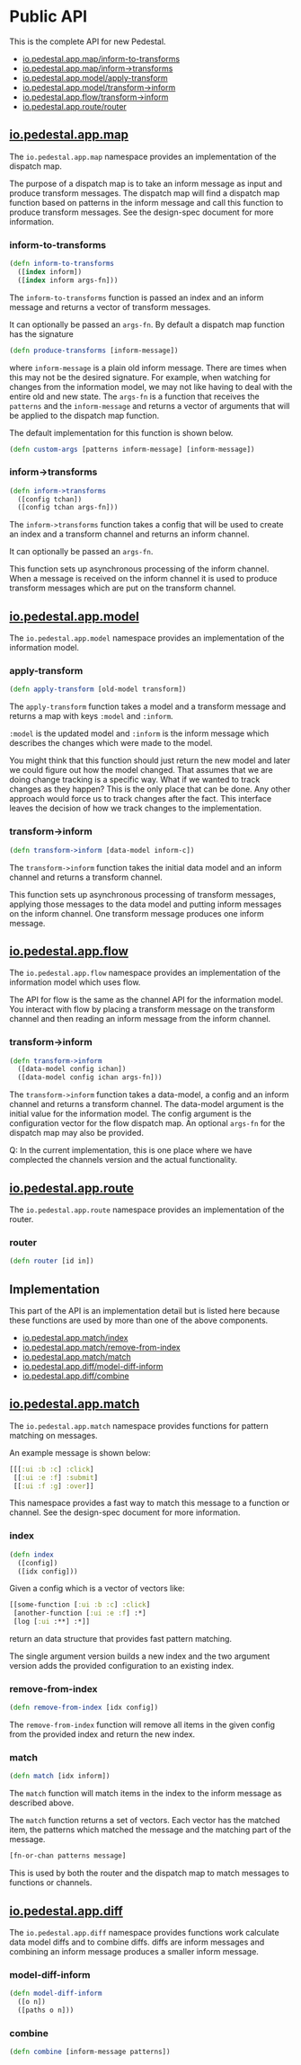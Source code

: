 # Public API

This is the complete API for new Pedestal.

- [io.pedestal.app.map/inform-to-transforms](#inform-to-transforms)
- [io.pedestal.app.map/inform->transforms](#inform->transforms)
- [io.pedestal.app.model/apply-transform](#apply-transform)
- [io.pedestal.app.model/transform->inform](#transform->inform)
- [io.pedestal.app.flow/transform->inform](#transform->inform)
- [io.pedestal.app.route/router](#router)


## [io.pedestal.app.map](https://github.com/pedestal/pedestal/blob/app-docs/app/src/io/pedestal/app/map.clj)

The `io.pedestal.app.map` namespace provides an implementation of the
dispatch map.

The purpose of a dispatch map is to take an inform message as input
and produce transform messages. The dispatch map will find a dispatch
map function based on patterns in the inform message and call this
function to produce transform messages. See the design-spec document
for more information.


### inform-to-transforms

```clj
(defn inform-to-transforms
  ([index inform])
  ([index inform args-fn]))
```

The `inform-to-transforms` function is passed an index and an inform
message and returns a vector of transform messages.

It can optionally be passed an `args-fn`. By default a dispatch map
function has the signature

```clj
(defn produce-transforms [inform-message])
```

where `inform-message` is a plain old inform message. There are times
when this may not be the desired signature. For example, when watching
for changes from the information model, we may not like having to deal
with the entire old and new state. The `args-fn` is a function that
receives the `patterns` and the `inform-message` and returns a vector
of arguments that will be applied to the dispatch map function.

The default implementation for this function is shown below.

```clj
(defn custom-args [patterns inform-message] [inform-message])
```


### inform->transforms

```clj
(defn inform->transforms
  ([config tchan])
  ([config tchan args-fn]))
```

The `inform->transforms` function takes a config that will be used to
create an index and a transform channel and returns an inform channel.

It can optionally be passed an `args-fn`.

This function sets up asynchronous processing of the inform
channel. When a message is received on the inform channel it is used
to produce transform messages which are put on the transform channel.


## [io.pedestal.app.model](https://github.com/pedestal/pedestal/blob/app-docs/app/src/io/pedestal/app/model.clj)

The `io.pedestal.app.model` namespace provides an implementation of the
information model.


### apply-transform

```clj
(defn apply-transform [old-model transform])
```

The `apply-transform` function takes a model and a transform message
and returns a map with keys `:model` and `:inform`.

`:model` is the updated model and `:inform` is the inform message
which describes the changes which were made to the model.

You might think that this function should just return the new model
and later we could figure out how the model changed. That assumes that
we are doing change tracking is a specific way. What if we wanted to
track changes as they happen? This is the only place that can be
done. Any other approach would force us to track changes after the
fact. This interface leaves the decision of how we track changes to
the implementation.


### transform->inform

```clj
(defn transform->inform [data-model inform-c])
```

The `transform->inform` function takes the initial data model and an
inform channel and returns a transform channel.

This function sets up asynchronous processing of transform messages,
applying those messages to the data model and putting inform messages
on the inform channel. One transform message produces one inform message.


## [io.pedestal.app.flow](https://github.com/pedestal/pedestal/blob/app-docs/app/src/io/pedestal/app/flow.clj)

The `io.pedestal.app.flow` namespace provides an implementation of the
information model which uses flow.

The API for flow is the same as the channel API for the information
model. You interact with flow by placing a transform message on the
transform channel and then reading an inform message from the inform
channel.

### transform->inform

```clj
(defn transform->inform
  ([data-model config ichan])
  ([data-model config ichan args-fn]))
```

The `transform->inform` function takes a data-model, a config and an
inform channel and returns a transform channel. The data-model
argument is the initial value for the information model. The config
argument is the configuration vector for the flow dispatch map. An
optional `args-fn` for the dispatch map may also be provided.

Q: In the current implementation, this is one place where we have
complected the channels version and the actual functionality.


## [io.pedestal.app.route](https://github.com/pedestal/pedestal/blob/app-docs/app/src/io/pedestal/app/route.clj)

The `io.pedestal.app.route` namespace provides an implementation of the
router.

### router

```clj
(defn router [id in])
```


## Implementation

This part of the API is an implementation detail but is listed here
because these functions are used by more than one of the above
components.

- [io.pedestal.app.match/index](#index)
- [io.pedestal.app.match/remove-from-index](#remove-from-index)
- [io.pedestal.app.match/match](#match)
- [io.pedestal.app.diff/model-diff-inform](#model-diff-inform)
- [io.pedestal.app.diff/combine](#combine)


## [io.pedestal.app.match](https://github.com/pedestal/pedestal/blob/app-docs/app/src/io/pedestal/app/match.clj)

The `io.pedestal.app.match` namespace provides functions for pattern
matching on messages.

An example message is shown below:

```clj
[[[:ui :b :c] :click]
 [[:ui :e :f] :submit]
 [[:ui :f :g] :over]]
```

This namespace provides a fast way to match this message to a function
or channel. See the design-spec document for more information.


### index

```clj
(defn index
  ([config])
  ([idx config]))
```

Given a config which is a vector of vectors like:

```clj
[[some-function [:ui :b :c] :click]
 [another-function [:ui :e :f] :*]
 [log [:ui :**] :*]]
```

return an data structure that provides fast pattern matching.

The single argument version builds a new index and the two argument
version adds the provided configuration to an existing index.


### remove-from-index

```clj
(defn remove-from-index [idx config])
```

The `remove-from-index` function will remove all items in the given
config from the provided index and return the new index.


### match

```clj
(defn match [idx inform])
```

The `match` function will match items in the index to the inform
message as described above.

The `match` function returns a set of vectors. Each vector has the
matched item, the patterns which matched the message and the matching
part of the message.

```clj
[fn-or-chan patterns message]
```

This is used by both the router and the dispatch map to match messages
to functions or channels.


## [io.pedestal.app.diff](https://github.com/pedestal/pedestal/blob/app-docs/app/src/io/pedestal/app/diff.clj)

The `io.pedestal.app.diff` namespace provides functions work calculate
data model diffs and to combine diffs. diffs are inform messages and
combining an inform message produces a smaller inform message.


### model-diff-inform

```clj
(defn model-diff-inform
  ([o n])
  ([paths o n]))
```

### combine

```clj
(defn combine [inform-message patterns])
```
